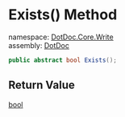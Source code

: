 ﻿# Exists\(\) Method

namespace: [DotDoc\.Core\.Write](../../DotDoc.Core.Write.md)<br />
assembly: [DotDoc](../../../DotDoc.md)



```csharp
public abstract bool Exists();
```

## Return Value

[bool](https://docs.microsoft.com/ja-jp/dotnet/api/System.Boolean)



